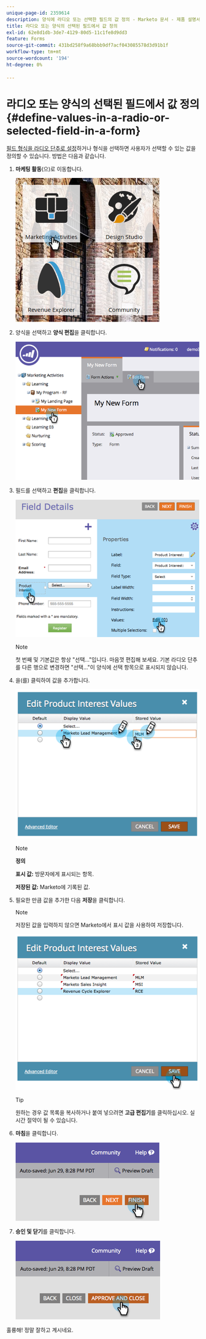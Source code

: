 ```yaml
---
unique-page-id: 2359614
description: 양식에 라디오 또는 선택한 필드의 값 정의 - Marketo 문서 - 제품 설명서
title: 라디오 또는 양식의 선택된 필드에서 값 정의
exl-id: 62e8d1db-3de7-4129-80d5-11c1fe8d9dd3
feature: Forms
source-git-commit: 431bd258f9a68bbb9df7acf043085578d3d91b1f
workflow-type: tm+mt
source-wordcount: '194'
ht-degree: 0%

---
```


# 라디오 또는 양식의 선택된 필드에서 값 정의 {#define-values-in-a-radio-or-selected-field-in-a-form}

[필드 형식을 라디오 단추로 설정](/help/marketo/product-docs/administration/field-management/change-the-type-of-a-marketo-custom-field.md)하거나 형식을 선택하면 사용자가 선택할 수 있는 값을 정의할 수 있습니다. 방법은 다음과 같습니다.

1. **마케팅 활동**(으)로 이동합니다.

   ![](assets/ma.png)

1. 양식을 선택하고 **양식 편집**&#x200B;을 클릭합니다.

   ![](assets/image2014-9-15-16-3a28-3a56.png)

1. 필드를 선택하고 **편집**&#x200B;을 클릭합니다.

   ![](assets/image2014-9-15-16-3a29-3a6.png)

   >[!NOTE]
   >
   >첫 번째 및 기본값은 항상 &quot;선택...&quot;입니다. 마음껏 편집해 보세요. 기본 라디오 단추를 다른 행으로 변경하면 &quot;선택...&quot;이 양식에 선택 항목으로 표시되지 않습니다.

1. 을(를) 클릭하여 값을 추가합니다.

   ![](assets/image2014-9-15-16-3a29-3a18.png)

   >[!NOTE]
   >
   >**정의**
   >
   >**표시 값:** 방문자에게 표시되는 항목.
   >
   >**저장된 값:** Marketo에 기록된 값.

1. 필요한 만큼 값을 추가한 다음 **저장**&#x200B;을 클릭합니다.

   >[!NOTE]
   >
   >저장된 값을 입력하지 않으면 Marketo에서 표시 값을 사용하여 저장합니다.

   ![](assets/image2014-9-15-16-3a29-3a30.png)

   >[!TIP]
   >
   >원하는 경우 값 목록을 복사하거나 붙여 넣으려면 **고급 편집기**&#x200B;를 클릭하십시오. 실시간 절약이 될 수 있습니다.

1. **마침**&#x200B;을 클릭합니다.

   ![](assets/image2014-9-15-16-3a29-3a43.png)

1. **승인 및 닫기**&#x200B;를 클릭합니다.

   ![](assets/image2014-9-15-16-3a29-3a57.png)

훌륭해! 정말 잘하고 계시네요.
